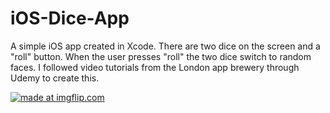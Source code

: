 # iOS-Dice-App
A simple iOS app created in Xcode. There are two dice on the screen and a "roll" button. When the user presses 
"roll" the two dice switch to random faces. I followed video tutorials from the London app brewery through Udemy 
to create this.

<a href="https://imgflip.com/gif/2lfpkx"><img src="https://i.imgflip.com/2lfpkx.gif" title="made at imgflip.com"/></a>
